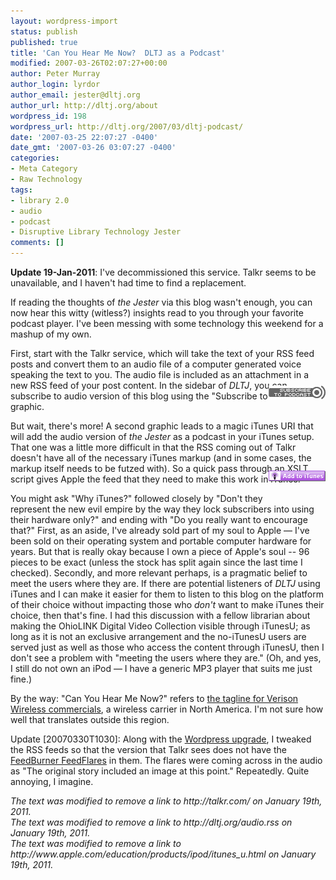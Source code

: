 ```yaml
---
layout: wordpress-import
status: publish
published: true
title: 'Can You Hear Me Now?  DLTJ as a Podcast'
modified: 2007-03-26T02:07:27+00:00
author: Peter Murray
author_login: lyrdor
author_email: jester@dltj.org
author_url: http://dltj.org/about
wordpress_id: 198
wordpress_url: http://dltj.org/2007/03/dltj-podcast/
date: '2007-03-25 22:07:27 -0400'
date_gmt: '2007-03-26 03:07:27 -0400'
categories:
- Meta Category
- Raw Technology
tags:
- library 2.0
- audio
- podcast
- Disruptive Library Technology Jester
comments: []
---
```

<p><b>Update 19-Jan-2011</b>: I've decommissioned this service.  Talkr seems to be unavailable, and I haven't had time to find a replacement.</p>
<p>If reading the thoughts of <i>the Jester</i> via this blog wasn't enough, you can now hear this witty (witless?) insights read to you through your favorite podcast player.  I've been messing with some technology this weekend for a mashup of my own.</p>
<p>First, start with the <span class="removed_link" title="http://talkr.com/">Talkr service</span>, which will take the text of your RSS feed posts and convert them to an audio file of a computer generated voice speaking the text to you.  The audio file is included as an attachment in a new RSS feed of your post content.  In the sidebar of <i>DLTJ</i>, you can subscribe to audio version of this blog using the "Subscribe to Postcast" graphic.<span class="removed_link" title="http://dltj.org/audio.rss"><img src="/wp-content/uploads/2007/03/sub-podcast.jpg" width="91" height="22" style="position: relative; top: -25px; float: right;" alt="Subscribe to Podcast graphic" /></span></p>
<p>But wait, there's more!  A second graphic leads to a magic iTunes URI that will add the audio version of <i>the Jester</i> as a podcast in your iTunes setup.  That one was a little more difficult in that the RSS coming out of Talkr doesn't have all of the necessary iTunes markup (and in some cases, the markup itself needs to be futzed with).  So a quick pass through an XSLT script gives Apple the feed that they need to make this work in iTunes.<a href="http://phobos.apple.com/WebObjects/MZStore.woa/wa/viewPodcast?id=220335143" title="DLTJ via iTunes"><img src="/wp-content/uploads/2007/03/sub-itunes.gif" width="91" height="17" style="position: relative; top: -22px; float: right;" alt="Subscribe via iTunes graphic" /></a></p>
<p>You might ask "Why iTunes?" followed closely by "Don't they represent the new evil empire by the way they lock subscribers into using their hardware only?" and ending with "Do you really want to encourage that?"  First, as an aside, I've already sold part of my soul to Apple &mdash; I've been sold on their operating system and portable computer hardware for years.  But that is really okay because I own a piece of Apple's soul -- 96 pieces to be exact (unless the stock has split again since the last time I checked).  Secondly, and more relevant perhaps, is a pragmatic belief to meet the users where they are.  If there are potential listeners of <i>DLTJ</i> using iTunes and I can make it easier for them to listen to this blog on the platform of their choice without impacting those who <em>don't</em> want to make iTunes their choice, then that's fine.  I had this discussion with a fellow librarian about making the OhioLINK Digital Video Collection visible through <span class="removed_link" title="http://www.apple.com/education/products/ipod/itunes_u.html">iTunesU</span>; as long as it is not an exclusive arrangement and the no-iTunesU users are served just as well as those who access the content through iTunesU, then I don't see a problem with "meeting the users where they are."  (Oh, and yes, I still do not own an iPod &mdash; I have a generic MP3 player that suits me just fine.)</p>
<p>By the way:  "Can You Hear Me Now?" refers to <a href="http://www.usatoday.com/money/advertising/adtrack/2004-02-22-track-verizon_x.htm" title="USATODAY.com article - &#039;Can you hear me now?&#039; a hit">the tagline for Verison Wireless commercials</a>, a wireless carrier in North America.  I'm not sure how well that translates outside this region.</p>
<p>Update [20070330T1030]:  Along with the <a href="/article/wordpress-upgrade">Wordpress upgrade</a>, I tweaked the RSS feeds so that the version that Talkr sees does not have the <a href="http://www.feedburner.com/fb/a/publishers/feedflare" title="FeedBurner - FeedFlare Overview and FAQ">FeedBurner FeedFlares</a> in them.  The flares were coming across in the audio as "The original story included an image at this point."  Repeatedly.  Quite annoying, I imagine.
<p style="padding:0;margin:0;font-style:italic;" class="removed_link">The text was modified to remove a link to http://talkr.com/ on January 19th, 2011.</p>
<p style="padding:0;margin:0;font-style:italic;" class="removed_link">The text was modified to remove a link to http://dltj.org/audio.rss on January 19th, 2011.</p>
<p style="padding:0;margin:0;font-style:italic;" class="removed_link">The text was modified to remove a link to http://www.apple.com/education/products/ipod/itunes_u.html on January 19th, 2011.</p>
